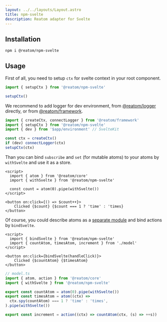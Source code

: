 ```yaml
---
layout: ../../layouts/Layout.astro
title: npm-svelte
description: Reatom adapter for Svelte
---
```


## Installation

```sh
npm i @reatom/npm-svelte
```

## Usage

First of all, you need to setup `ctx` for svelte context in your root component.

```ts
import { setupCtx } from '@reatom/npm-svelte'

setupCtx()
```

We recommend to add logger for dev environment, from [@reatom/logger](/packages/logger) directly, or from [@reatom/framework](/packages/framework).

```ts
import { createCtx, connectLogger } from '@reatom/framework'
import { setupCtx } from '@reatom/npm-svelte'
import { dev } from '$app/environment' // SvelteKit

const ctx = createCtx()
if (dev) connectLogger(ctx)
setupCtx(ctx)
```

Than you can bind `subscribe` and `set` (for mutable atoms) to your atoms by `withSvelte` and use it as a store.

```svelte
<script>
  import { atom } from '@reatom/core'
  import { withSvelte } from '@reatom/npm-svelte'

  const count = atom(0).pipe(withSvelte())
</script>

<button on:click={() => $count++}>
	Clicked {$count} {$count === 1 ? 'time' : 'times}
</button>
```

Of course, you could describe atoms as a [separate module](/guides/architecture) and bind actions by `bindSvelte`.

```svelte
<script>
  import { bindSvelte } from '@reatom/npm-svelte'
  import { countAtom, timesAtom, increment } from './model'
</script>

<button on:click={bindSvelte(handleClick)}>
	Clicked {$countAtom} {$timesAtom}
</button>
```

```ts
// model.ts
import { atom, action } from '@reatom/core'
import { withSvelte } from '@reatom/npm-svelte'

export const countAtom = atom(0).pipe(withSvelte())
export const timesAtom = atom((ctx) =>
  ctx.spy(countAtom) === 1 ? 'time' : 'times',
).pipe(withSvelte())

export const increment = action((ctx) => countAtom(ctx, (s) => ++s))
```
